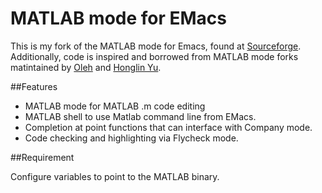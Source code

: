 # MATLAB mode for EMacs

This is my fork of the MATLAB mode for Emacs, found at [Sourceforge](https://sourceforge.net/projects/matlab-emacs/). Additionally, code is inspired and borrowed from MATLAB mode forks matintained by [Oleh](https://github.com/abo-abo/matlab-mode) and [Honglin Yu](https://github.com/yuhonglin/matlab-mode).

##Features

* MATLAB mode for MATLAB .m code editing
* MATLAB shell to use Matlab command line from EMacs.
* Completion at point functions that can interface with Company mode.
* Code checking and highlighting via Flycheck mode.

##Requirement

Configure variables to point to the MATLAB binary.
